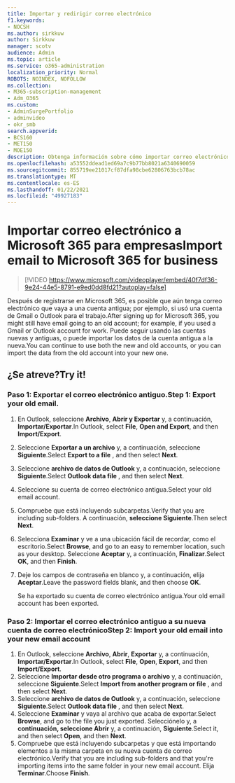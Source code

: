 ```yaml
---
title: Importar y redirigir correo electrónico
f1.keywords:
- NOCSH
ms.author: sirkkuw
author: Sirkkuw
manager: scotv
audience: Admin
ms.topic: article
ms.service: o365-administration
localization_priority: Normal
ROBOTS: NOINDEX, NOFOLLOW
ms.collection:
- M365-subscription-management
- Adm_O365
ms.custom:
- AdminSurgePortfolio
- adminvideo
- okr_smb
search.appverid:
- BCS160
- MET150
- MOE150
description: Obtenga información sobre cómo importar correo electrónico a Microsoft 365for business.
ms.openlocfilehash: a53552ddead1ed69a7c9b77bb8021a6340690059
ms.sourcegitcommit: 855719ee21017cf87dfa98cbe62806763bcb78ac
ms.translationtype: MT
ms.contentlocale: es-ES
ms.lasthandoff: 01/22/2021
ms.locfileid: "49927183"
---
```

# <a name="import-email-to-microsoft-365-for-business"></a><span data-ttu-id="b940b-103">Importar correo electrónico a Microsoft 365 para empresas</span><span class="sxs-lookup"><span data-stu-id="b940b-103">Import email to Microsoft 365 for business</span></span> 

> [!VIDEO https://www.microsoft.com/videoplayer/embed/40f7df36-9e24-44e5-8791-e9ed0dd8fd21?autoplay=false]

<span data-ttu-id="b940b-104">Después de registrarse en Microsoft 365, es posible que aún tenga correo electrónico que vaya a una cuenta antigua; por ejemplo, si usó una cuenta de Gmail o Outlook para el trabajo.</span><span class="sxs-lookup"><span data-stu-id="b940b-104">After signing up for Microsoft 365, you might still have email going to an old account; for example, if you used a Gmail or Outlook account for work.</span></span> <span data-ttu-id="b940b-105">Puede seguir usando las cuentas nuevas y antiguas, o puede importar los datos de la cuenta antigua a la nueva.</span><span class="sxs-lookup"><span data-stu-id="b940b-105">You can continue to use both the new and old accounts, or you can import the data from the old account into your new one.</span></span>

## <a name="try-it"></a><span data-ttu-id="b940b-106">¿Se atreve?</span><span class="sxs-lookup"><span data-stu-id="b940b-106">Try it!</span></span>

### <a name="step-1-export-your-old-email"></a><span data-ttu-id="b940b-107">Paso 1: Exportar el correo electrónico antiguo.</span><span class="sxs-lookup"><span data-stu-id="b940b-107">Step 1: Export your old email.</span></span>

1. <span data-ttu-id="b940b-108">En Outlook, seleccione  **Archivo**, **Abrir y Exportar** y, a continuación, **Importar/Exportar**.</span><span class="sxs-lookup"><span data-stu-id="b940b-108">In Outlook, select  **File**, **Open and Export**, and then **Import/Export**.</span></span>
2. <span data-ttu-id="b940b-109">Seleccione  **Exportar a un archivo** y, a continuación, seleccione  **Siguiente**.</span><span class="sxs-lookup"><span data-stu-id="b940b-109">Select  **Export to a file** , and then select  **Next**.</span></span>
3. <span data-ttu-id="b940b-110">Seleccione  **archivo de datos de Outlook** y, a continuación, seleccione  **Siguiente**.</span><span class="sxs-lookup"><span data-stu-id="b940b-110">Select  **Outlook data file** , and then select  **Next**.</span></span>
4. <span data-ttu-id="b940b-111">Seleccione su cuenta de correo electrónico antigua.</span><span class="sxs-lookup"><span data-stu-id="b940b-111">Select your old email account.</span></span>
5. <span data-ttu-id="b940b-112">Compruebe que está incluyendo subcarpetas.</span><span class="sxs-lookup"><span data-stu-id="b940b-112">Verify that you are including sub-folders.</span></span> <span data-ttu-id="b940b-113">A continuación,  **seleccione Siguiente**.</span><span class="sxs-lookup"><span data-stu-id="b940b-113">Then select  **Next**.</span></span>
6. <span data-ttu-id="b940b-114">Selecciona  **Examinar** y ve a una ubicación fácil de recordar, como el escritorio.</span><span class="sxs-lookup"><span data-stu-id="b940b-114">Select  **Browse**, and go to an easy to remember location, such as your desktop.</span></span> <span data-ttu-id="b940b-115">Seleccione  **Aceptar** y, a continuación, **Finalizar**.</span><span class="sxs-lookup"><span data-stu-id="b940b-115">Select  **OK**, and then **Finish**.</span></span>
7. <span data-ttu-id="b940b-116">Deje los campos de contraseña en blanco y, a continuación, elija **Aceptar**.</span><span class="sxs-lookup"><span data-stu-id="b940b-116">Leave the password fields blank, and then choose **OK**.</span></span>

    <span data-ttu-id="b940b-117">Se ha exportado su cuenta de correo electrónico antigua.</span><span class="sxs-lookup"><span data-stu-id="b940b-117">Your old email account has been exported.</span></span>

### <a name="step-2-import-your-old-email-into-your-new-email-account"></a><span data-ttu-id="b940b-118">Paso 2: Importar el correo electrónico antiguo a su nueva cuenta de correo electrónico</span><span class="sxs-lookup"><span data-stu-id="b940b-118">Step 2: Import your old email into your new email account</span></span>

1. <span data-ttu-id="b940b-119">En Outlook, seleccione  **Archivo**, **Abrir**,  **Exportar** y, a continuación, **Importar/Exportar**.</span><span class="sxs-lookup"><span data-stu-id="b940b-119">In Outlook, select  **File**, **Open**,  **Export**, and then **Import/Export**.</span></span>
2. <span data-ttu-id="b940b-120">Seleccione  **Importar desde otro programa o archivo** y, a continuación, seleccione  **Siguiente**.</span><span class="sxs-lookup"><span data-stu-id="b940b-120">Select  **Import from another program or file** , and then select  **Next**.</span></span>
3. <span data-ttu-id="b940b-121">Seleccione  **archivo de datos de Outlook** y, a continuación, seleccione  **Siguiente**.</span><span class="sxs-lookup"><span data-stu-id="b940b-121">Select  **Outlook data file** , and then select  **Next**.</span></span>
4. <span data-ttu-id="b940b-122">Seleccione  **Examinar** y vaya al archivo que acaba de exportar.</span><span class="sxs-lookup"><span data-stu-id="b940b-122">Select  **Browse**, and go to the file you just exported.</span></span> <span data-ttu-id="b940b-123">Selecciónelo y, a  **continuación, seleccione Abrir** y, a continuación, **Siguiente**.</span><span class="sxs-lookup"><span data-stu-id="b940b-123">Select it, and then select  **Open**, and then **Next**.</span></span>
5. <span data-ttu-id="b940b-124">Compruebe que está incluyendo subcarpetas y que está importando elementos a la misma carpeta en su nueva cuenta de correo electrónico.</span><span class="sxs-lookup"><span data-stu-id="b940b-124">Verify that you are including sub-folders and that you're importing items into the same folder in your new email account.</span></span> <span data-ttu-id="b940b-125">Elija **Terminar**.</span><span class="sxs-lookup"><span data-stu-id="b940b-125">Choose  **Finish**.</span></span>